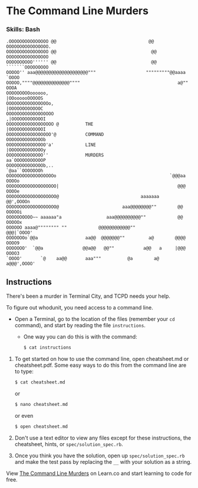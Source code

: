 

# The Command Line Murders

### Skills: Bash

	.OOOOOOOOOOOOOOO @@                                   @@ OOOOOOOOOOOOOOOO.
	OOOOOOOOOOOOOOOO @@                                    @@ OOOOOOOOOOOOOOOO
	OOOOOOOOOO'''''' @@                                    @@ ```````OOOOOOOOO
	OOOOO'' aaa@@@@@@@@@@@@@@@@@@@@"""                   """""""""@@aaaa `OOOO
	OOOOO,""""@@@@@@@@@@@@@@""""                                     a@"" OOOA
	OOOOOOOOOoooooo,                                            |OOoooooOOOOOS
	OOOOOOOOOOOOOOOOo,                                          |OOOOOOOOOOOOC
	OOOOOOOOOOOOOOOOOO                                         ,|OOOOOOOOOOOOI
	OOOOOOOOOOOOOOOOOO @          THE                          |OOOOOOOOOOOOOI
	OOOOOOOOOOOOOOOOO'@           COMMAND                      OOOOOOOOOOOOOOb
	OOOOOOOOOOOOOOO'a'            LINE                         |OOOOOOOOOOOOOy
	OOOOOOOOOOOOOO''              MURDERS                      aa`OOOOOOOOOOOP
	OOOOOOOOOOOOOOb,..                                          `@aa``OOOOOOOh
	OOOOOOOOOOOOOOOOOOo                                           `@@@aa OOOOo
	OOOOOOOOOOOOOOOOOOO|                                             @@@ OOOOe
	OOOOOOOOOOOOOOOOOOO@                               aaaaaaa       @@',OOOOn
	OOOOOOOOOOOOOOOOOOO@                        aaa@@@@@@@@""        @@ OOOOOi
	OOOOOOOOOO~~ aaaaaa"a                 aaa@@@@@@@@@@""            @@ OOOOOx
	OOOOOO aaaa@"""""""" ""            @@@@@@@@@@@@""               @@@|`OOOO'
	OOOOOOOo`@@a                  aa@@  @@@@@@@""         a@        @@@@ OOOO9
	OOOOOOO'  `@@a               @@a@@   @@""           a@@   a     |@@@ OOOO3
	`OOOO'       `@    aa@@       aaa"""          @a        a@     a@@@',OOOO'

## Instructions

There's been a murder in Terminal City, and TCPD needs your help.

To figure out whodunit, you need access to a command line.

* Open a Terminal, go to the location of the files (remember your `cd` command), and start by reading the file `instructions`.

	*	One way you can do this is with the command:

		```bash
		$ cat instructions
		```

1. To get started on how to use the command line, open cheatsheet.md or cheatsheet.pdf. Some easy ways to do this from the command line are to type:

	```bash
	$ cat cheatsheet.md
	```

	or

	```bash
	$ nano cheatsheet.md
	```

	or even

	```bash
	$ open cheatsheet.md
	```

2. Don't use a text editor to view any files except for these instructions, the cheatsheet, hints, or `spec/solution_spec.rb`.

3. Once you think you have the solution, open up `spec/solution_spec.rb` and make the test pass by replacing the `__` with your solution as a string. 
<p data-visibility='hidden'>View <a href='https://learn.co/lessons/hs-cli-mystery' title='The Command Line Murders'>The Command Line Murders</a> on Learn.co and start learning to code for free.</p>
